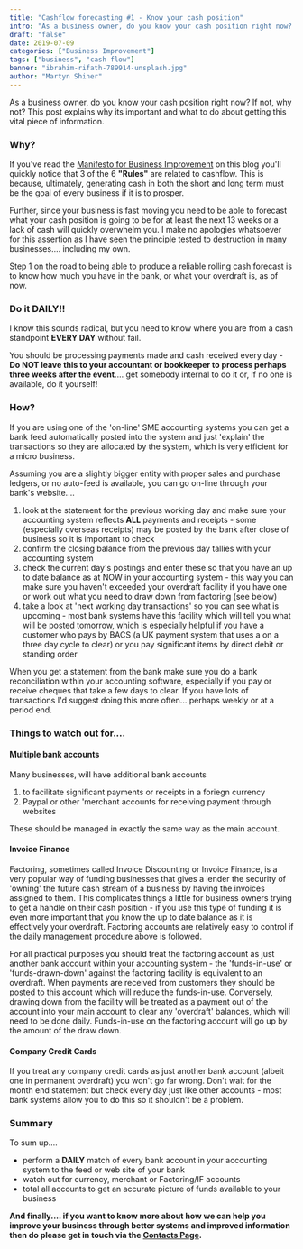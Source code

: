 ```yaml
---
title: "Cashflow forecasting #1 - Know your cash position"
intro: "As a business owner, do you know your cash position right now? If not, why not? This post explains why its important and what to do about getting this vital piece of information."
draft: "false"
date: 2019-07-09
categories: ["Business Improvement"]
tags: ["business", "cash flow"]
banner: "ibrahim-rifath-789914-unsplash.jpg"
author: "Martyn Shiner"
---
```


As a business owner, do you know your cash position right now? If not, why not? This post explains why its important and what to do about getting this vital piece of information.

### Why?

If you've read the [Manifesto for Business Improvement](/blog/2019/04/01/positive_churn_intro/) on this blog you'll quickly notice that 3 of the 6 __"Rules"__ are related to cashflow. This is because, ultimately, generating cash in both the short and long term must be the goal of every business if it is to prosper.

Further, since your business is fast moving you need to be able to forecast what your cash position is going to be for at least the next 13 weeks or a lack of cash will quickly overwhelm you. I make no apologies whatsoever for this assertion as I have seen the principle tested to destruction in many businesses.... including my own.

Step 1 on the road to being able to produce a reliable rolling cash forecast is to know how much you have in the bank, or what your overdraft is, as of now.

### Do it DAILY!!

I know this sounds radical, but you need to know where you are from a cash standpoint **EVERY DAY** without fail.

You should be processing payments made and cash received every day - **Do NOT leave this to your accountant or bookkeeper to process perhaps three weeks after the event**.... get somebody internal to do it or, if no one is available, do it yourself!

### How?

If you are using one of the 'on-line' SME accounting systems you can get a bank feed automatically posted into the system and just 'explain' the transactions so they are allocated by the system, which is very efficient for a micro business.

Assuming you are a slightly bigger entity with proper sales and purchase ledgers, or no auto-feed is available, you can go on-line through your bank's website....

1. look at the statement for the previous working day and make sure your accounting system reflects **ALL** payments and receipts - some (especially overseas receipts) may be posted by the bank after close of business so it is important to check
2. confirm the closing balance from the previous day tallies with your accounting system
3. check the current day's postings and enter these so that you have an up to date balance as at NOW in your accounting system - this way you can make sure you haven't exceeded your overdraft facility if you have one or work out what you need to draw down from factoring (see below)
4. take a look at 'next working day transactions' so you can see what is upcoming - most bank systems have this facility which will tell you what will be posted tomorrow, which is especially helpful if you have a customer who pays by BACS (a UK payment system that uses a on a three day cycle to clear) or you pay significant items by direct debit or standing order

When you get a statement from the bank make sure you do a bank reconciliation within your accounting software, especially if you pay or receive cheques that take a few days to clear. If you have lots of transactions I'd suggest doing this more often... perhaps weekly or at a period end.

### Things to watch out for....

#### Multiple bank accounts

Many businesses, will have additional bank accounts

1. to facilitate significant payments or receipts in a foriegn currency
2. Paypal or other 'merchant accounts for receiving payment through websites

These should be managed in exactly the same way as the main account.

#### Invoice Finance

Factoring, sometimes called Invoice Discounting or Invoice Finance, is a very popular way of funding businesses that gives a lender the security of 'owning' the future cash stream of a business by having the invoices assigned to them. This complicates things a little for business owners trying to get a handle on their cash position - if you use this type of funding it is even more important that you know the up to date balance as it is effectively your overdraft. Factoring accounts are relatively easy to control if the daily management procedure above is followed.

For all practical purposes you should treat the factoring account as just another bank account within your accounting system - the 'funds-in-use' or 'funds-drawn-down' against the factoring facility is equivalent to an overdraft. When payments are received from customers they should be posted to this account which will reduce the funds-in-use. Conversely, drawing down from the facility will be treated as a payment out of the account into your main account to clear any 'overdraft' balances, which will need to be done daily. Funds-in-use on the factoring account will go up by the amount of the draw down.

#### Company Credit Cards

If you treat any company credit cards as just another bank account (albeit one in permanent overdraft) you won't go far wrong. Don't wait for the month end statement but check every day just like other accounts - most bank systems allow you to do this so it shouldn't be a problem.

### Summary

To sum up....

* perform a **DAILY** match of every bank account in your accounting system to the feed or web site of your bank
* watch out for currency, merchant or Factoring/IF accounts
* total all accounts to get an accurate picture of funds available to your business

__And finally.... if you want to know more about how we can help you improve your business through better systems and improved information then do please get in touch via the [Contacts Page](/contact/).__